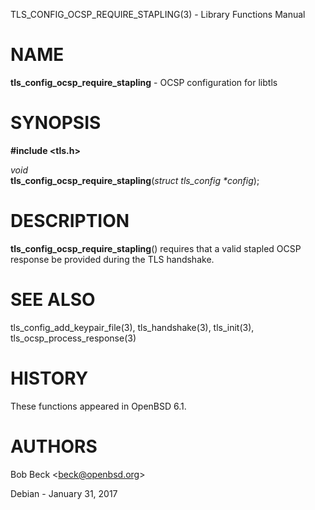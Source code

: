 TLS\_CONFIG\_OCSP\_REQUIRE\_STAPLING(3) - Library Functions Manual

# NAME

**tls\_config\_ocsp\_require\_stapling** - OCSP configuration for libtls

# SYNOPSIS

**#include &lt;tls.h>**

*void*  
**tls\_config\_ocsp\_require\_stapling**(*struct tls\_config \*config*);

# DESCRIPTION

**tls\_config\_ocsp\_require\_stapling**()
requires that a valid stapled OCSP response be provided
during the TLS handshake.

# SEE ALSO

tls\_config\_add\_keypair\_file(3),
tls\_handshake(3),
tls\_init(3),
tls\_ocsp\_process\_response(3)

# HISTORY

These functions appeared in
OpenBSD 6.1.

# AUTHORS

Bob Beck &lt;[beck@openbsd.org](mailto:beck@openbsd.org)&gt;

Debian - January 31, 2017
